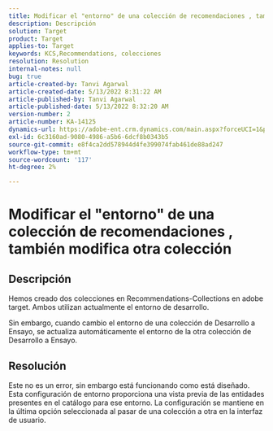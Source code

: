 ```yaml
---
title: Modificar el "entorno" de una colección de recomendaciones , también modifica otra colección
description: Descripción
solution: Target
product: Target
applies-to: Target
keywords: KCS,Recommendations, colecciones
resolution: Resolution
internal-notes: null
bug: true
article-created-by: Tanvi Agarwal
article-created-date: 5/13/2022 8:31:22 AM
article-published-by: Tanvi Agarwal
article-published-date: 5/13/2022 8:32:20 AM
version-number: 2
article-number: KA-14125
dynamics-url: https://adobe-ent.crm.dynamics.com/main.aspx?forceUCI=1&pagetype=entityrecord&etn=knowledgearticle&id=82b10c0f-97d2-ec11-a7b5-00224809c27a
exl-id: 6c3160ad-9080-4986-a5b6-6dcf8b0343b5
source-git-commit: e8f4ca2dd578944d4fe399074fab461de88ad247
workflow-type: tm+mt
source-wordcount: '117'
ht-degree: 2%

---
```


# Modificar el &quot;entorno&quot; de una colección de recomendaciones , también modifica otra colección

## Descripción


Hemos creado dos colecciones en Recommendations-Collections en adobe target. Ambos utilizan actualmente el entorno de desarrollo.



Sin embargo, cuando cambio el entorno de una colección de Desarrollo a Ensayo, se actualiza automáticamente el entorno de la otra colección de Desarrollo a Ensayo.


## Resolución


Este no es un error, sin embargo está funcionando como está diseñado. Esta configuración de entorno proporciona una vista previa de las entidades presentes en el catálogo para ese entorno. La configuración se mantiene en la última opción seleccionada al pasar de una colección a otra en la interfaz de usuario.
